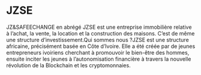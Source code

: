 # JZSE
JZ&amp;SAFEECHANGE en abrégé JZSE est une entreprise immobilière relative à l’achat, la vente, la location et la construction des maisons. C’est de même une structure d’investissement.Qui sommes nous ?JZSE est une structure africaine, précisément basée en Côte d’Ivoire. Elle a été créée par de jeunes entrepreneurs ivoiriens cherchant à promouvoir le bien-être des hommes, ensuite inciter les jeunes à l’autonomisation financière à travers la nouvelle révolution de la Blockchain et les cryptomonnaies. 
